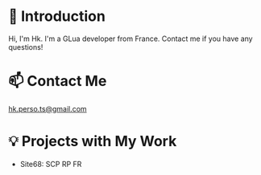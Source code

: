 # 👋 Introduction
Hi, I'm Hk. I'm a GLua developer from France. Contact me if you have any questions!

# 📫 Contact Me
hk.perso.ts@gmail.com

# 💡 Projects with My Work
- Site68: SCP RP FR
